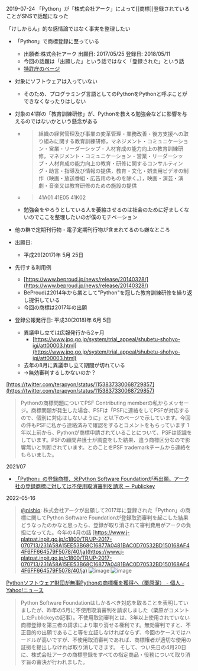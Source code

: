 
2019-07-24 「Python」が「株式会社アーク」によって[[商標]]登録されていることがSNSで話題になった

「けしからん」的な感情論ではなく事実を整理したい

- 「Python」で商標登録に至っている
    - 出願者:株式会社アーク 出願日: 2017/05/25 登録日: 2018/05/11
    - 今回の話題は「出願した」という話ではなく「登録された」という話
    - [特許庁のページ](https://www.j-platpat.inpit.go.jp/c1800/TR/JP-2017-070713/231A58A15EE53B68C16877A0481BAC0D70532BD150168AF44F6FF664579F5078/40/ja)
- 対象にソフトウェアは入っていない
    - そのため、プログラミング言語としてのPythonをPythonと呼ぶことができなくなったりはしない
- 対象の41群の「教育訓練研修」が、Pythonを教える勉強会などに影響を与えるのではないかという懸念がある
    - > 組織の経営管理及び事業の変革管理・業務改善・後方支援への取り組みに関する教育訓練研修，マネジメント・コミュニケーション・営業・リーダーシップ・人材育成の能力向上の教育訓練研修，マネジメント・コミュニケーション・営業・リーダーシップ・人材育成の能力向上の教育・研修に関するコンサルティング・助言・指導及び情報の提供，教育・文化・娯楽用ビデオの制作（映画・放送番組・広告用のものを除く。），映画・演芸・演劇・音楽又は教育研修のための施設の提供
    - >  41A01 41E05 41K02
    - 勉強会をやろうとしている人を萎縮させるのは社会のために好ましくないのでここを整理したいのが僕のモチベーション
- 他の群で定期刊行物・電子定期刊行物が含まれてるのも嫌なところ

- 出願日:
    - 平成29(2017)年 5月 25日
- 先行する利用例
    - [https://www.beproud.jp/news/release/20140328/](https://www.beproud.jp/news/release/20140328/)
    - BeProudは2014年から業として"Python"を冠した教育訓練研修を繰り返し提供している
    - 今回の商標は2017年の出願

- 登録公報発行日: 平成30(2018)年 6月 5日
    - 異議申し立ては広報発行から2ヶ月
        - [https://www.jpo.go.jp/system/trial_appeal/shubetu-shohyo-igi/att00003.html](https://www.jpo.go.jp/system/trial_appeal/shubetu-shohyo-igi/att00003.html)
    - 去年の8月に異議申し立て期間が切れている
    - →無効審判するしかないのか？

[https://twitter.com/terapyon/status/1153837330068729857](https://twitter.com/terapyon/status/1153837330068729857)
> Pythonの商標問題についてPSF Contributing memberの私からメッセージ。商標問題が発生した場合、PSFは「PSFに連絡をしてPSFが対応するので、個別に対応はしないように」と以下のページで示しています。今回の件もPSFに私から連絡済みで確認をするとコメントをもらっています
> 1年以上前から、Pythonが商標申請されていることについて、PSFは認識をしています。PSFの顧問弁護士が調査をした結果、違う商標区分なので影響無いと判断されています。とのことをPSF trademarkチームから連絡をもらいました。

2021/07
- [「Python」の登録商標、米Python Software Foundationが再出願。アーク社の登録商標に対しては不使用取消審判を請求 － Publickey](https://www.publickey1.jp/blog/21/pythonpython_software_foundation.html)

2022-05-16
> [@nishio](https://twitter.com/nishio/status/1526207373853196288?s=20&t=UFCH9dtEzGjw7iqSv4w4ww): 株式会社アークが出願して2017年に登録された「Python」の商標に関してPython Software Foundationが登録取消審判を起こした結果どうなったのかなと思ったら、登録が取り消されて審判費用がアークの負担になってた。今年の4月の話
[https://www.j-platpat.inpit.go.jp/c1800/TR/JP-2017-070713/231A58A15EE53B68C16877A0481BAC0D70532BD150168AF44F6FF664579F5078/40/ja](https://www.j-platpat.inpit.go.jp/c1800/TR/JP-2017-070713/231A58A15EE53B68C16877A0481BAC0D70532BD150168AF44F6FF664579F5078/40/ja)
![image](https://gyazo.com/6f6500bd4eed9ab88ff4399bfd47acfd/thumb/1000)
![image](https://gyazo.com/f97ffe8d251b109c008cc7b0341cb785/thumb/1000)

[Pythonソフトウェア財団が無事Pythonの商標権を獲得へ（栗原潔） - 個人 - Yahoo!ニュース](https://news.yahoo.co.jp/byline/kuriharakiyoshi/20220502-00294240)
> Python Software Foundationはしかるべき対応を取ることを表明していましたが、昨年の5月に不使用取消審判を請求しました（栗原がコメントしたPublickeyの記事）。不使用取消審判とは、3年以上使用されていない商標登録を第三者の請求により取り消せる権利です。無効審判ですと、不正目的の出願であること等を立証しなければならず、今回のケースではハードルが高いですが、不使用取消審判であれば、商標権者が適切な使用の証拠を提出しなければ取り消しできます。
>  そして、つい先日の4月20日に、株式会社アークの商標登録をすべての指定商品・役務について取り消す旨の審決が行われました。
